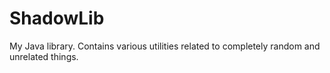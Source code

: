 # ShadowLib
My Java library. Contains various utilities related to completely random and unrelated things.
